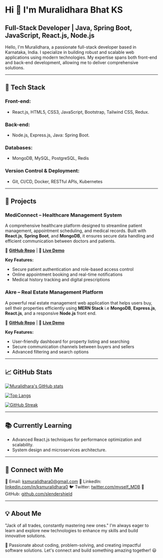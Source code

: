 # Hi 👋 I'm Muralidhara Bhat KS

## Full-Stack Developer | Java, Spring Boot, JavaScript, React.js, Node.js

Hello, I'm Muralidhara, a passionate full-stack developer based in Karnataka, India. I specialize in building robust and scalable web applications using modern technologies. 
My expertise spans both front-end and back-end development, allowing me to deliver comprehensive solutions.

---

## 🔧 Tech Stack

### Front-end:
- React.js, HTML5, CSS3, JavaScript, Bootstrap, Tailwind CSS, Redux.

### Back-end:
- Node.js, Express.js, Java: Spring Boot.

### Databases:
- MongoDB, MySQL, PostgreSQL, Redis

### Version Control & Deployment:
- Git, CI/CD, Docker, RESTful APIs, Kubernetes 

---

## 🚀 Projects

### MediConnect – Healthcare Management System
A comprehensive healthcare platform designed to streamline patient management, appointment scheduling, and medical records. Built with **React.js**, **Spring Boot**, and **MongoDB**, it ensures secure data handling and efficient communication between doctors and patients.

🔗 **[GitHub Repo](link-to-repo)** | 🔗 **[Live Demo](link-to-demo)**

**Key Features:**
- Secure patient authentication and role-based access control
- Online appointment booking and real-time notifications
- Medical history tracking and digital prescriptions

### Akre – Real Estate Management Platform
A powerful real estate management web application that helps users buy, sell their properties efficiently using **MERN Stack** i.e **MongoDB**, **Express.js**, **React.js**, and a responsive **Node.js** front end.

🔗 **[GitHub Repo](link-to-repo)** | 🔗 **[Live Demo](link-to-demo)**

**Key Features:**
- User-friendly dashboard for property listing and searching
- Secure communication channels between buyers and sellers
- Advanced filtering and search options

---

## 📈 GitHub Stats

[![Muralidhara's GitHub stats](https://github-readme-stats.vercel.app/api?username=slendershield&show_icons=true&theme=dark)](https://github.com/slendershield)

[![Top Langs](https://github-readme-stats.vercel.app/api/top-langs/?username=slendershield&layout=compact&theme=dark)](https://github.com/slendershield)

[![GitHub Streak](https://github-readme-streak-stats.herokuapp.com/?user=slendershield&theme=dark)](https://github.com/slendershield)

---

## 📚 Currently Learning
- Advanced React.js techniques for performance optimization and scalability.
- System design and microservices architecture.

---

## 💬 Connect with Me

📧 Email: [ksmuralidhara0@gmail.com](mailto:ksmuralidhara0@gmail.com)
💼 LinkedIn: [linkedin.com/in/ksmuralidhara0](https://www.linkedin.com/in/ksmuralidhara0)
🐦 Twitter: [twitter.com/myself_MDB](https://www.twitter.com/myself_MDB)
📌 GitHub: [github.com/slendershield](https://www.github.com/slendershield)

---

## 💡 About Me
"Jack of all trades, constantly mastering new ones." I'm always eager to learn and explore new technologies to enhance my skills and build innovative solutions.

🚀 Passionate about coding, problem-solving, and creating impactful software solutions. Let's connect and build something amazing together! 😃

